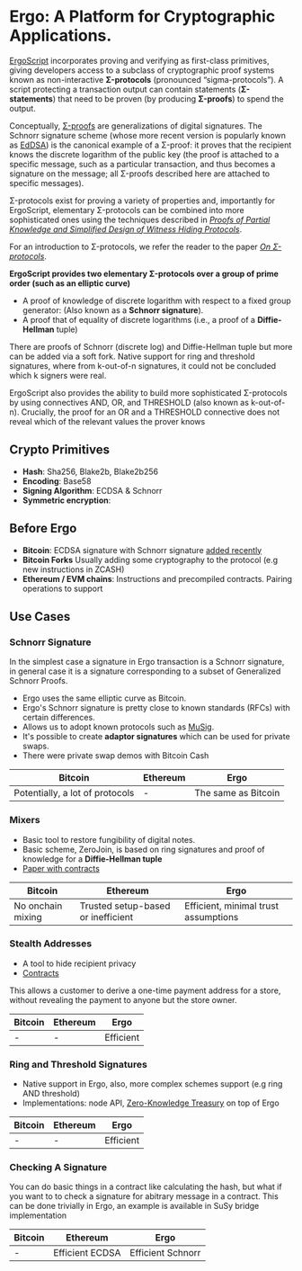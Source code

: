 # Ergo: A Platform for Cryptographic Applications.

[ErgoScript](ergoscript.md) incorporates proving and verifying as first-class primitives, giving developers access to a subclass of cryptographic proof systems known as non-interactive **Σ-protocols** (pronounced “sigma-protocols”). A script protecting a transaction output can contain statements (**Σ-statements**) that need to be proven (by producing **Σ-proofs**) to spend the output.

Conceptually, [Σ-proofs](https://arxiv.org/abs/1801.00687) are generalizations  of digital signatures. The Schnorr signature scheme  (whose more recent version is popularly known as [EdDSA](https://ed25519.cr.yp.to/)) is the canonical example of a Σ-proof: it proves that the recipient knows the discrete logarithm of the public key (the proof is attached to a specific message, such as a particular transaction, and thus becomes a signature on the message; all Σ-proofs described here are attached to specific messages). 

Σ-protocols exist for proving a variety of properties and, importantly for ErgoScript, elementary Σ-protocols can be combined into more sophisticated ones using the techniques described in [*Proofs of Partial Knowledge and Simplified Design of Witness Hiding Protocols*](http://www.win.tue.nl/~berry/papers/crypto94.pdf).

For an introduction to Σ-protocols, we refer the reader to the paper [*On Σ-protocols*](http://www.cs.au.dk/~ivan/Sigma.pdf).

**ErgoScript provides two elementary Σ-protocols over a group of prime order (such as an elliptic curve)**

- A proof of knowledge of discrete logarithm with respect to a fixed group generator: (Also known as a **Schnorr signature**).
- A proof that of equality of discrete logarithms (i.e., a proof of a **Diffie-Hellman** tuple)

There are proofs of Schnorr (discrete log) and Diffie-Hellman tuple but more can be added via a soft fork. Native support for ring and threshold signatures, where from k-out-of-n signatures, it could not be concluded which k signers were real.

ErgoScript also provides the ability to build more sophisticated Σ-protocols by using connectives AND, OR, and THRESHOLD (also known as k-out-of-n). Crucially, the proof for an OR and a THRESHOLD connective does not reveal which of the relevant values the prover knows


## Crypto Primitives

- **Hash**: Sha256, Blake2b, Blake2b256
- **Encoding**: Base58
- **Signing Algorithm**: ECDSA & Schnorr
- **Symmetric encryption**: 

## Before Ergo

- **Bitcoin**: ECDSA signature with Schnorr signature [added recently](https://news.bitcoin.com/bitcoin-cash-protocol-successfully-upgrades-schnorr-signatures-are-here/)
- **Bitcoin Forks** Usually adding some cryptography to the protocol (e.g new instructions in ZCASH)
- **Ethereum / EVM chains**: Instructions and precompiled contracts. Pairing operations to support 


## Use Cases

### Schnorr Signature

In the simplest case a signature in Ergo transaction is a Schnorr signature, in general case it is a signature corresponding to a subset of Generalized Schnorr Proofs.

- Ergo uses the same elliptic curve as Bitcoin. 
- Ergo's Schnorr signature is pretty close to known standards (RFCs) with certain differences. 
- Allows us to adopt known protocols such as [MuSig](https://eprint.iacr.org/2018/068). 
- It's possible to create **adaptor signatures** which can be used for private swaps. 
- There were private swap demos with Bitcoin Cash


| Bitcoin           | Ethereum                           | Ergo                                 |
|-------------------|------------------------------------|--------------------------------------|
| Potentially, a lot of protocols | - | The same as Bitcoin |


### Mixers

- Basic tool to restore fungibility of digital notes.
- Basic scheme, ZeroJoin, is based on ring signatures and proof of knowledge for a **Diffie-Hellman tuple** 
- [Paper with contracts](https://eprint.iacr.org/2020/560)

| Bitcoin           | Ethereum                           | Ergo                                 |
|-------------------|------------------------------------|--------------------------------------|
| No onchain mixing | Trusted setup-based or inefficient | Efficient, minimal trust assumptions |




### Stealth Addresses

- A tool to hide recipient privacy
- [Contracts](https://www.ergoforum.org/t/stealth-address-contract/255)

This allows a customer to derive a one-time payment address for a store, without revealing the payment to anyone but the store owner. 


| Bitcoin           | Ethereum                           | Ergo                                 |
|-------------------|------------------------------------|--------------------------------------|
| - | - | Efficient |

### Ring and Threshold Signatures

- Native support in Ergo, also, more complex schemes support (e.g ring AND threshold)
- Implementations: node API, [Zero-Knowledge Treasury](zkt.md) on top of Ergo



| Bitcoin           | Ethereum                           | Ergo                                 |
|-------------------|------------------------------------|--------------------------------------|
| - | - | Efficient |

### Checking A Signature

You can do basic things in a contract like calculating the hash, but what if you want to to check a signature for abitrary message in a contract. This can be done trivially in Ergo, an example is available in SuSy bridge implementation

| Bitcoin           | Ethereum                           | Ergo                                 |
|-------------------|------------------------------------|--------------------------------------|
| - | Efficient ECDSA | Efficient Schnorr |



